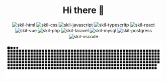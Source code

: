 <h1 align="center">Hi there 👋</h1>

<!--
**SousaExm/SousaExm** is a ✨ _special_ ✨ repository because its `README.md` (this file) appears on your GitHub profile.

Here are some ideas to get you started:

- 🔭 I’m currently working on ...
- 🌱 I’m currently learning ...
- 👯 I’m looking to collaborate on ...
- 🤔 I’m looking for help with ...
- 💬 Ask me about ...
- 📫 How to reach me: ...
- 😄 Pronouns: ...
- ⚡ Fun fact: ...
-->



<div display="flex" align="center">
  <img align="center" alt="skil-html" height="40" width="40" src="https://cdn.jsdelivr.net/gh/devicons/devicon/icons/html5/html5-original.svg" />
  <img align="center" alt="skil-css" height="40" width="40" src="https://cdn.jsdelivr.net/gh/devicons/devicon/icons/css3/css3-original.svg" />
  <img align="center" alt="skil-javascript" height="40" width="40" src="https://cdn.jsdelivr.net/gh/devicons/devicon/icons/javascript/javascript-original.svg" />
  <img align="center" alt="skil-typescritp" height="40" width="40" src="https://cdn.jsdelivr.net/gh/devicons/devicon/icons/typescript/typescript-original.svg" />
  <img align="center" alt="skil-react" height="40" width="40" src="https://cdn.jsdelivr.net/gh/devicons/devicon/icons/react/react-original.svg" />
  <img align="center" alt="skil-vue" height="40" width="40" src="https://cdn.jsdelivr.net/gh/devicons/devicon/icons/vuejs/vuejs-original.svg" />
  <img align="center" alt="skil-php" height="40" width="40" src="https://cdn.jsdelivr.net/gh/devicons/devicon/icons/php/php-original.svg" />
  <img align="center" alt="skil-laravel"height="40" width="40" src="https://cdn.jsdelivr.net/gh/devicons/devicon/icons/laravel/laravel-plain.svg" />
  <img align="center" alt="skil-mysql" height="40" width="40" src="https://cdn.jsdelivr.net/gh/devicons/devicon/icons/mysql/mysql-plain.svg" />
  <img align="center" alt="skil-postgress" height="40" width="40" src="https://cdn.jsdelivr.net/gh/devicons/devicon/icons/postgresql/postgresql-original.svg" />
  <img align="center" alt="skil-vscode" height="40" width="40" src="https://cdn.jsdelivr.net/gh/devicons/devicon/icons/vscode/vscode-original.svg" />
</div>

![Snake animation](https://github.com/SousaExm/SousaExm/blob/output/github-contribution-grid-snake.svg)
